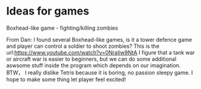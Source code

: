 # Ideas for games

Boxhead-like game - fighting/killing zombies

From Dan: I found several Boxhead-like games, is it a tower defence game and player can control a soldier to shoot zombies?
This is the url:https://www.youtube.com/watch?v=0Nraliw9NtA
I figure that a tank war or aircraft war is easier to beginners, but we can do some additional aswsome stuff inside the program which depends on our imagination.
BTW， I really dislike Tetris because it is boring, no passion sleepy game. I hope to make some thing let player feel excited!

